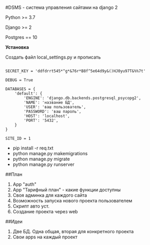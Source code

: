 #DSMS - система управления сайтами на django 2

Python >= 3.7

Django >= 2

Postgres == 10

**Установка**

Создать файл local_settings.py и прописать

```from .settings import *

SECRET_KEY = 'ddfdrrt545*^g*&76r*B8f^5e64d9y&()HJ0yu97T&%%7t'

DEBUG = True

DATABASES = {
    'default': {
        'ENGINE': 'django.db.backends.postgresql_psycopg2',
        'NAME': 'название БД',
        'USER': 'ваш пользователь',
        'PASSWORD': 'ваш пароль',
        'HOST': 'localhost',
        'PORT': '5432',
    }
}

SITE_ID = 1
```

- pip install -r req.txt
- python manage.py makemigrations
- python manage.py migrate
- python manage.py runserver


##План

1) App "auth"
2) App "Тарифный план" - какие функции доступны
3) Своя админка для каждого сайта
4) Возможность запуска нового проекта пользователем
5) Скрипт авто уст.
6) Создание проекта через web

##Идеи

1) Две БД. Одна общая, вторая для конкретного проекта
2) Свои apps на каждый проект

